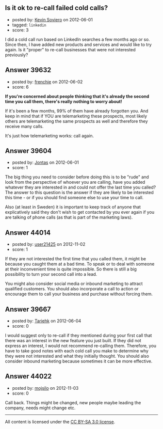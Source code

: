 ## Is it ok to re-call failed cold calls?

- posted by: [Kevin Soviero](https://stackexchange.com/users/-1/12409-kevin-soviero) on 2012-06-01
- tagged: `linkedin`
- score: 3

I did a cold call run based on LinkedIn searches a few months ago or so.  Since then, I have added new products and services and would like to try again.  Is it "proper" to re-call businesses that were not interested previously?


## Answer 39632

- posted by: [frenchie](https://stackexchange.com/users/-1/15155-frenchie) on 2012-06-02
- score: 6

**If you're concerned about people thinking that it's already the second time you call them, there's really nothing to worry about!** 

If it's been a few months, 99% of them have already forgotten you. And keep in mind that if YOU are telemarketing these prospects, most likely others are telemarketing the same prospects as well and therefore they receive many calls.

It's just how telemarketing works: call again.



## Answer 39604

- posted by: [Jontas](https://stackexchange.com/users/-1/11243-jontas) on 2012-06-01
- score: 1

The big thing you need to consider before doing this is to be "rude" and look from the perspective of whoever you are calling, have you added whatever they are interested in and could not offer the last time you called? The answer to this question is the answer if they are likely to be interested this time - or if you should find someone else to use your time to call.

Also (at least in Sweden) it is important to keep track of anyone that explicatively said they don't wish to get contacted by you ever again if you are talking of phone calls (as that is part of the marketing laws). 




## Answer 44014

- posted by: [user21425](https://stackexchange.com/users/-1/21425-user21425) on 2012-11-02
- score: 1

If they are not interested the first time that you called them, it might be  because you caught them at a bad time. To speak or to deal with someone at their inconvenient time is quite impossible. So there is still a big possibility to turn your second call into a lead. 

You might also consider social media or inbound marketing to attract qualified customers. You should also incorporate a call to action or encourage them to call your business and purchase without forcing them. 



## Answer 39667

- posted by: [Tariehk](https://stackexchange.com/users/-1/18250-tariehk) on 2012-06-04
- score: 0

I would suggest only to re-call if they mentioned during your first call that there was an interest in the new feature you just built.  If they did not express an interest, I would not recommend re-calling them.  Therefore, you have to take good notes with each cold call you make to determine why they were not interested and what they initially thought.  You should also consider inbound marketing because sometimes it can be more effective.



## Answer 44022

- posted by: [mojsilo](https://stackexchange.com/users/-1/1826-mojsilo) on 2012-11-03
- score: 0

Call back. Things might be changed, new people maybe leading the company, needs might change etc. 



---

All content is licensed under the [CC BY-SA 3.0 license](https://creativecommons.org/licenses/by-sa/3.0/).
